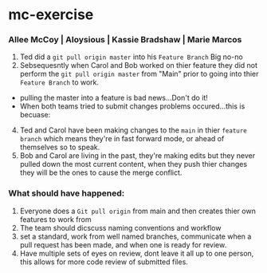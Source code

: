 # mc-exercise

### Allee McCoy | Aloysious | Kassie Bradshaw | Marie Marcos

1. Ted did a `git pull origin master` into his `Feature Branch` Big no-no
2. Sebsequesntly when Carol and Bob worked on thier feature they did not perform the `git pull origin master` from "Main" prior to going into thier  `Feature Branch` to work.
+ pulling the master into a feature is bad news...Don't do it!
+ When both teams tried to submit changes problems occured...this is becuase:
4.  Ted and Carol have been making changes to the `main` in thier `feature branch` which means they're in fast forward mode, or ahead of themselves so to speak.
5.  Bob and Carol are living in the past, they're making edits but they never pulled down the most current content, when they push thier changes they will be the ones to cause the merge conflict.


### What should have happened:

1. Everyone does a  `Git pull origin` from main and then creates thier own features to work from
2. The team should dicscuss naming conventions and workflow
3. set a standard, work from well named branches, communicate when a pull request has been made, and when one is ready for review.
4. Have multiple sets of eyes on review, dont leave it all up to one person, this allows for more code review of submitted files.
